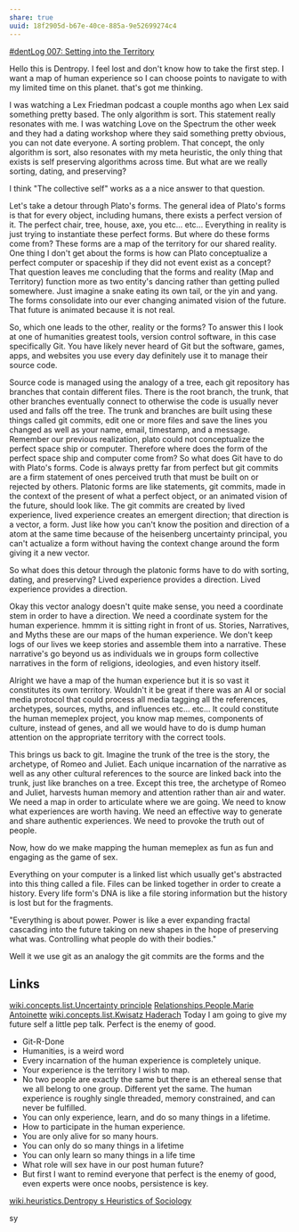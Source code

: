 ```yaml
---
share: true
uuid: 18f2905d-b67e-40ce-885a-9e52699274c4
---
```


[#dentLog 007: Setting into the Territory](https://odysee.com/@dentropicPortal:1/2022-01-02-16-25-35:d)

Hello this is Dentropy. I feel lost and don't know how to take the first step. I want a map of human experience so I can choose points to navigate to with my limited time on this planet.  that's got me thinking.

I was watching a Lex Friedman podcast a couple months ago when Lex said something pretty based. The only algorithm is sort. This statement really resonates with me. I was watching Love on the Spectrum the other week and they had a dating workshop where they said something pretty obvious, you can not date everyone. A sorting problem. That concept, the only algorithm is sort, also resonates with my meta heuristic, the only thing that exists is self preserving algorithms across time. But what are we really sorting, dating, and preserving?

I think "The collective self" works as a a nice answer to that question.

Let's take a detour through Plato's forms. The general idea of Plato's forms is that for every object, including humans, there exists a perfect version of it. The perfect chair, tree, house, axe, you etc... etc... Everything in reality is just trying to instantiate these perfect forms. But where do these forms come from? These forms are a map of the territory for our shared reality. One thing I don't get about the forms is how can Plato conceptualize a perfect computer or spaceship if they did not event exist as a concept? That question leaves me concluding that the forms and reality (Map and Territory) function more as two entity's dancing rather than getting pulled somewhere. Just imagine a snake eating its own tail, or the yin and yang. The forms consolidate into our ever changing animated vision of the future. That future is animated because it is not real.

So, which one leads to the other, reality or the forms? To answer this I look at one of humanities greatest tools, version control software, in this case specifically Git. You have likely never heard of Git but the software, games, apps, and websites you use every day definitely use it to manage their source code. 

Source code is managed using the analogy of a tree, each git repository has branches that contain different files. There is the root branch, the trunk, that other branches eventually connect to otherwise the code is usually never used and falls off the tree. The trunk and branches are built using these things called git commits, edit one or more files and save the lines you changed as well as your name, email, timestamp, and a message. Remember our previous realization, plato could not conceptualize the perfect space ship or computer. Therefore where does the form of the perfect space ship and computer come from? So what does Git have to do with Plato's forms. Code is always pretty far from perfect but git commits are a firm statement of ones perceived truth that must be built on or rejected by others. Platonic forms are like statements, git commits, made in the context of the present of what a perfect object, or an animated vision of the future, should look like. The git commits are created by lived experience, lived experience creates an emergent direction; that direction is a vector, a form. Just like how you can't know the position and direction of a atom at the same time because of the heisenberg uncertainty principal, you can't actualize a form without having the context change around the form giving it a new vector.

So what does this detour through the platonic forms have to do with sorting, dating, and preserving? Lived experience provides a direction. Lived experience provides a direction.

Okay this vector analogy doesn't quite make sense, you need a coordinate stem in order to have a direction. We need a coordinate system for the human experience. hmmm it is sitting right in front of us. Stories, Narratives, and Myths these are our maps of the human experience. We don't keep logs of our lives we keep stories and assemble them into a narrative. These narrative's go beyond us as individuals we in groups form collective narratives in the form of religions, ideologies, and even history itself.

Alright we have a map of the human experience but it is so vast it constitutes its own territory. Wouldn't it be great if there was an AI or social media protocol that could process all media tagging all the references, archetypes, sources, myths, and influences etc... etc... It could constitute the human memeplex project, you know map memes, components of culture, instead of genes, and all we would have to do is dump human attention on the appropriate territory with the correct tools.

This brings us back to git. Imagine the trunk of the tree is the story, the archetype, of Romeo and Juliet. Each unique incarnation of the narrative as well as any other cultural references to the source are linked back into the trunk, just like branches on a tree. Except this tree, the archetype of Romeo and Juliet, harvests human memory and attention rather than air and water. We need a map in order to articulate where we are going. We need to know what experiences are worth having. We need an effective way to generate and share authentic experiences. We need to provoke the truth out of people. 

Now, how do we make mapping the human memeplex as fun as fun and engaging as the game of sex.


Everything on your computer is a linked list which usually get's abstracted into this thing called a file. Files can be linked together in order to create a history. Every life form's DNA is like a file storing information but the history is lost but for the fragments.

"Everything is about power. Power is like a ever expanding fractal cascading into the future taking on new shapes in the hope of preserving what was. Controlling what people do with their bodies."

Well it we use git as an analogy the git commits are the forms and the 

## Links

[wiki.concepts.list.Uncertainty principle](/db4b5c4f-cdc5-41aa-81ca-e414d025a46d)
[Relationships.People.Marie Antoinette](/undefined)
[wiki.concepts.list.Kwisatz Haderach](/b20c7712-31fd-40f3-aeca-61214d5e05bc)
Today I am going to give my future self a little pep talk. Perfect is the enemy of good. 

* Git-R-Done
* Humanities, is a weird word
* Every incarnation of the human experience is completely unique.
* Your experience is the territory I wish to map.
* No two people are exactly the same but there is an ethereal sense that we all belong to one group. Different yet the same. The human experience is roughly single threaded, memory constrained, and can never be fulfilled.
* You can only experience, learn, and do so many things in a lifetime.
* How to participate in the human experience.
* You are only alive for so many hours.
* You can only do so many things in a lifetime
* You can only learn so many things in a life time
* What role will sex have in our post human future?
* But first I want to remind everyone that perfect is the enemy of good, even experts were once noobs, persistence is key.

[wiki.heuristics.Dentropy s Heuristics of Sociology](/undefined)

<!--
Name: 

dentLog007

Title:

#dentLog 007: Setting into the Territory

Description:

#dentLog 007: Setting into the Territory
https://wiki.ddaemon.org/notes/x7SiIRv1pbJlPS2mDwdYC.html

Background Photo:

https://upload.wikimedia.org/wikipedia/commons/5/55/Romeo_and_juliet_brown.jpg

Tags:

Philosophy SelfHelp Cringe Software Sociology

-->


sy